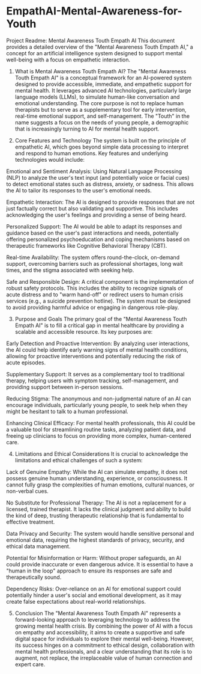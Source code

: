 # EmpathAI-Mental-Awareness-for-Youth
Project Readme: Mental Awareness Touth Empath AI
This document provides a detailed overview of the "Mental Awareness Touth Empath AI," a concept for an artificial intelligence system designed to support mental well-being with a focus on empathetic interaction.

1. What is Mental Awareness Touth Empath AI?
The "Mental Awareness Touth Empath AI" is a conceptual framework for an AI-powered system designed to provide accessible, immediate, and empathetic support for mental health. It leverages advanced AI technologies, particularly large language models (LLMs), to simulate human-like conversation and emotional understanding. The core purpose is not to replace human therapists but to serve as a supplementary tool for early intervention, real-time emotional support, and self-management. The "Touth" in the name suggests a focus on the needs of young people, a demographic that is increasingly turning to AI for mental health support.

2. Core Features and Technology
The system is built on the principle of empathetic AI, which goes beyond simple data processing to interpret and respond to human emotions. Key features and underlying technologies would include:

Emotional and Sentiment Analysis: Using Natural Language Processing (NLP) to analyze the user's text input (and potentially voice or facial cues) to detect emotional states such as distress, anxiety, or sadness. This allows the AI to tailor its responses to the user's emotional needs.

Empathetic Interaction: The AI is designed to provide responses that are not just factually correct but also validating and supportive. This includes acknowledging the user's feelings and providing a sense of being heard.

Personalized Support: The AI would be able to adapt its responses and guidance based on the user's past interactions and needs, potentially offering personalized psychoeducation and coping mechanisms based on therapeutic frameworks like Cognitive Behavioral Therapy (CBT).

Real-time Availability: The system offers round-the-clock, on-demand support, overcoming barriers such as professional shortages, long wait times, and the stigma associated with seeking help.

Safe and Responsible Design: A critical component is the implementation of robust safety protocols. This includes the ability to recognize signals of acute distress and to "warm hand-off" or redirect users to human crisis services (e.g., a suicide prevention hotline). The system must be designed to avoid providing harmful advice or engaging in dangerous role-play.

3. Purpose and Goals
The primary goal of the "Mental Awareness Touth Empath AI" is to fill a critical gap in mental healthcare by providing a scalable and accessible resource. Its key purposes are:

Early Detection and Proactive Intervention: By analyzing user interactions, the AI could help identify early warning signs of mental health conditions, allowing for proactive interventions and potentially reducing the risk of acute episodes.

Supplementary Support: It serves as a complementary tool to traditional therapy, helping users with symptom tracking, self-management, and providing support between in-person sessions.

Reducing Stigma: The anonymous and non-judgmental nature of an AI can encourage individuals, particularly young people, to seek help when they might be hesitant to talk to a human professional.

Enhancing Clinical Efficacy: For mental health professionals, this AI could be a valuable tool for streamlining routine tasks, analyzing patient data, and freeing up clinicians to focus on providing more complex, human-centered care.

4. Limitations and Ethical Considerations
It is crucial to acknowledge the limitations and ethical challenges of such a system:

Lack of Genuine Empathy: While the AI can simulate empathy, it does not possess genuine human understanding, experience, or consciousness. It cannot fully grasp the complexities of human emotions, cultural nuances, or non-verbal cues.

No Substitute for Professional Therapy: The AI is not a replacement for a licensed, trained therapist. It lacks the clinical judgment and ability to build the kind of deep, trusting therapeutic relationship that is fundamental to effective treatment.

Data Privacy and Security: The system would handle sensitive personal and emotional data, requiring the highest standards of privacy, security, and ethical data management.

Potential for Misinformation or Harm: Without proper safeguards, an AI could provide inaccurate or even dangerous advice. It is essential to have a "human in the loop" approach to ensure its responses are safe and therapeutically sound.

Dependency Risks: Over-reliance on an AI for emotional support could potentially hinder a user's social and emotional development, as it may create false expectations about real-world relationships.

5. Conclusion
The "Mental Awareness Touth Empath AI" represents a forward-looking approach to leveraging technology to address the growing mental health crisis. By combining the power of AI with a focus on empathy and accessibility, it aims to create a supportive and safe digital space for individuals to explore their mental well-being. However, its success hinges on a commitment to ethical design, collaboration with mental health professionals, and a clear understanding that its role is to augment, not replace, the irreplaceable value of human connection and expert care.

